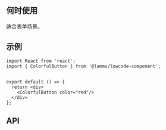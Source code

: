 ## 何时使用

适合表单场景。

## 示例

```tsx
import React from 'react';
import { ColorfulButton } from '@lammu/lowcode-component';


export default () => {
  return <div>
    <ColorfulButton color="red"/>
  </div>
};
```

## API

<API hideTitle  src="@/components/colorful-button/colorful-button.tsx" />
